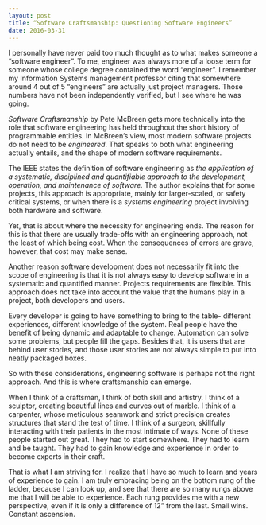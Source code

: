 ```yaml
---
layout: post
title: “Software Craftsmanship: Questioning Software Engineers”
date: 2016-03-31
---
```


I personally have never paid too much thought as to what makes someone a “software engineer”. To me, engineer was always more of a loose term for someone whose college degree contained the word “engineer”. I remember my Information Systems management professor citing that somewhere around 4 out of 5 “engineers” are actually just project managers. Those numbers have not been independently verified, but I see where he was going. 

*Software Craftsmanship* by Pete McBreen gets more technically into the role that software engineering has held throughout the short history of programmable entities. In McBreen’s view, most modern software projects do not need to be *engineered*. That speaks to both what engineering actually entails, and the shape of modern software requirements.

The IEEE states the definition of software engineering as *the application of a systematic, disciplined and quantifiable approach to the development, operation, and maintenance of software.* The author explains that for some projects, this approach is appropriate, mainly for larger-scaled, or safety critical systems, or when there is a *systems engineering* project involving both hardware and software. 

Yet, that is about where the necessity for engineering ends. The reason for this is that there are usually trade-offs with an engineering approach, not the least of which being cost. When the consequences of errors are grave, however, that cost may make sense. 

Another reason software development does not necessarily fit into the scope of engineering is that it is not always easy to develop software in a systematic and quantified manner. Projects requirements are flexible. This approach does not take into account the value that the humans play in a project, both developers and users. 

Every developer is going to have something to bring to the table- different experiences, different knowledge of the system. Real people have the benefit of being dynamic and adaptable to change. Automation can solve some problems, but people fill the gaps. Besides that, it is users that are behind user stories, and those user stories are not always simple to put into neatly packaged boxes. 

So with these considerations, engineering software is perhaps not the right approach. And this is where craftsmanship can emerge. 

When I think of a craftsman, I think of both skill and artistry. I think of a sculptor, creating beautiful lines and curves out of marble. I think of a carpenter, whose meticulous seamwork and strict precision creates structures that stand the test of time. I think of a surgeon, skillfully interacting with their patients in the most intimate of ways. None of these people started out great. They had to start somewhere. They had to learn and be taught. They had to gain knowledge and experience in order to become experts in their craft. 

That is what I am striving for. I realize that I have so much to learn and years of experience to gain. I am truly embracing being on the bottom rung of the ladder, because I can look up, and see that there are so many rungs above me that I will be able to experience. Each rung provides me with a new perspective, even if it is only a difference of 12” from the last. Small wins. Constant ascension.